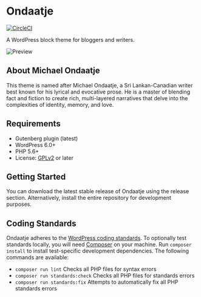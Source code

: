 # Ondaatje

[![CircleCI](https://dl.circleci.com/status-badge/img/gh/masonyekta/ondaatje/tree/main.svg?style=shield)](https://dl.circleci.com/status-badge/redirect/gh/masonyekta/ondaatje/tree/main)

A WordPress block theme for bloggers and writers.

![Preview](https://i.imgur.com/Vqd1rtV.jpg)

## About Michael Ondaatje

This theme is named after Michael Ondaatje, a Sri Lankan-Canadian writer best known for his lyrical and evocative prose. He is a master of blending fact and fiction to create rich, multi-layered narratives that delve into the complexities of identity, memory, and love.

## Requirements

-   Gutenberg plugin (latest)
-   WordPress 6.0+
-   PHP 5.6+
-   License: [GPLv2](http://www.gnu.org/licenses/gpl-2.0.html) or later

## Getting Started

You can download the latest stable release of Ondaatje using the release section. Alternatively, install the entire repository for development purposes.

## Coding Standards

Ondaatje adheres to the [WordPress coding standards](https://developer.wordpress.org/coding-standards/). To optionally test standards locally, you will need [Composer](https://getcomposer.org/) on your machine. Run `composer install` to install test-specific development dependencies. The following commands are available:

-   `composer run lint` Checks all PHP files for syntax errors
-   `composer run standards:check` Checks all PHP files for standards errors
-   `composer run standards:fix` Attempts to automatically fix all PHP standards errors
